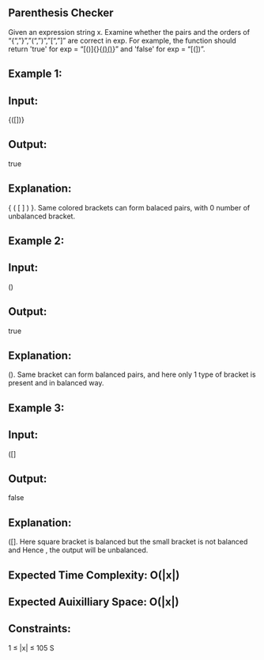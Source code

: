 ## Parenthesis Checker

Given an expression string x. Examine whether the pairs and the orders of “{“,”}”,”(“,”)”,”[“,”]” are correct in exp.
For example, the function should return 'true' for exp = “[()]{}{[()()]()}” and 'false' for exp = “[(])”.

## Example 1:

## Input:
{([])}

## Output: 
true

## Explanation: 
{ ( [ ] ) }. Same colored brackets can form 
balaced pairs, with 0 number of 
unbalanced bracket.

## Example 2:

## Input: 
()

## Output: 
true

## Explanation: 
(). Same bracket can form balanced pairs, 
and here only 1 type of bracket is 
present and in balanced way.

## Example 3:

## Input: 
([]

## Output: 
false

## Explanation: 
([]. Here square bracket is balanced but 
the small bracket is not balanced and 
Hence , the output will be unbalanced.


## Expected Time Complexity: O(|x|)
## Expected Auixilliary Space: O(|x|)

## Constraints:
1 ≤ |x| ≤ 105
S
